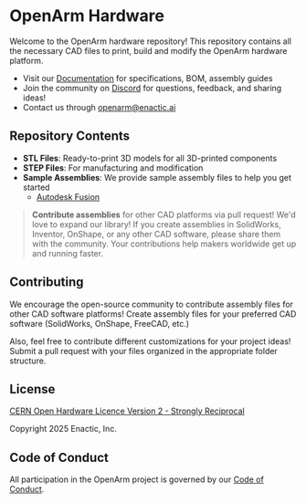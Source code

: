 # OpenArm Hardware

Welcome to the OpenArm hardware repository! This repository contains all the necessary CAD files to print, build and modify the OpenArm hardware platform.

- Visit our [Documentation](https://docs.openarm.dev/hardware/) for specifications, BOM, assembly guides
- Join the community on [Discord](https://discord.gg/tpnKxHuJY3) for questions, feedback, and sharing ideas!
- Contact us through <openarm@enactic.ai>

## Repository Contents

- **STL Files**: Ready-to-print 3D models for all 3D-printed components
- **STEP Files**: For manufacturing and modification
- **Sample Assemblies**: We provide sample assembly files to help you get started
  - [Autodesk Fusion](https://a360.co/4kUyEb5)
> **Contribute assemblies** for other CAD platforms via pull request! We'd love to expand our library! If you create assemblies in SolidWorks, Inventor, OnShape, or any other CAD software, please share them with the community. Your contributions help makers worldwide get up and running faster.

## Contributing

We encourage the open-source community to contribute assembly files for other CAD software platforms! Create assembly files for your preferred CAD software (SolidWorks, OnShape, FreeCAD, etc.)

Also, feel free to contribute different customizations for your project ideas!
Submit a pull request with your files organized in the appropriate folder structure.

## License

[CERN Open Hardware Licence Version 2 - Strongly Reciprocal](LICENSE.txt)

Copyright 2025 Enactic, Inc.

## Code of Conduct

All participation in the OpenArm project is governed by our [Code of Conduct](CODE_OF_CONDUCT.md).

